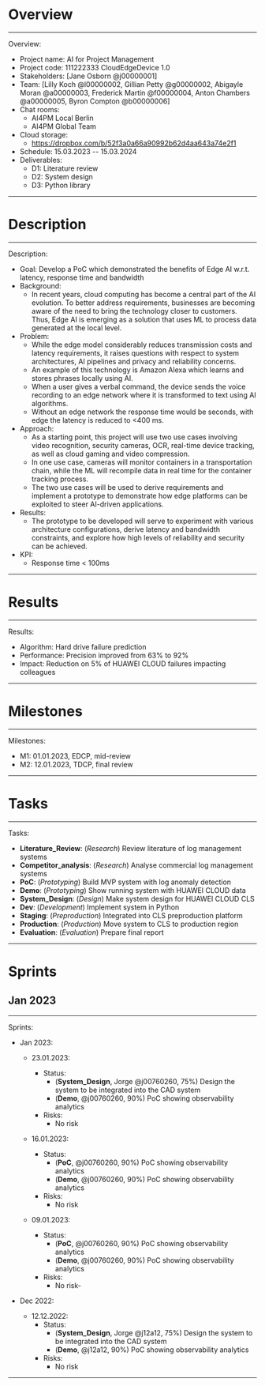 # Overview

---
Overview:
- Project name: AI for Project Management 
- Project code: 111222333 CloudEdgeDevice 1.0
- Stakeholders: [Jane Osborn @j00000001]
- Team: [Lilly Koch @l00000002, Gillian Petty @g00000002, Abigayle Moran @a00000003, Frederick Martin @f00000004, Anton Chambers @a00000005, Byron Compton @b00000006]
- Chat rooms:
  - AI4PM Local Berlin 
  - AI4PM Global Team
- Cloud storage:
  - https://dropbox.com/b/52f3a0a66a90992b62d4aa643a74e2f1
- Schedule: 15.03.2023 -- 15.03.2024
- Deliverables:
  - D1: Literature review 
  - D2: System design
  - D3: Python library 
---

# Description

---
Description:
- Goal: Develop a PoC which demonstrated the benefits of Edge AI w.r.t. latency, response time and bandwidth
- Background:
  - In recent years, cloud computing has become a central part of the AI evolution. To better address requirements, businesses are becoming aware of the need to bring the technology closer to customers. Thus, Edge AI is emerging as a solution that uses ML to process data generated at the local level. 
- Problem:
  - While the edge model considerably reduces transmission costs and latency requirements, it raises questions with respect to system architectures, AI pipelines and privacy and reliability concerns. 
  - An example of this technology is Amazon Alexa which learns and stores phrases locally using AI.
  - When a user gives a verbal command, the device sends the voice recording to an edge network where it is transformed to text using AI algorithms. 
  - Without an edge network the response time would be seconds, with edge the latency is reduced to <400 ms. 
- Approach:
  - As a starting point, this project will use two use cases involving video recognition, security cameras, OCR, real-time device tracking, as well as cloud gaming and video compression.
  - In one use case, cameras will monitor containers in a transportation chain, while the ML will recompile data in real time for the container tracking process.
  - The two use cases will be used to derive requirements and implement a prototype to demonstrate how edge platforms can be exploited to steer AI-driven applications. 
- Results:
  - The prototype to be developed will serve to experiment with various architecture configurations, derive latency and bandwidth constraints, and explore how high levels of reliability and security can be achieved.
- KPI:
  - Response time < 100ms
---

# Results

---
Results:
- Algorithm: Hard drive failure prediction
- Performance: Precision improved from 63% to 92%  
- Impact: Reduction on 5% of HUAWEI CLOUD failures impacting colleagues
---

# Milestones

---
Milestones:
- M1: 01.01.2023, EDCP, mid-review 
- M2: 12.01.2023, TDCP, final review
---

# Tasks

---
Tasks:
- __Literature_Review__: (_Research_) Review literature of log management systems
- __Competitor_analysis__: (_Research_) Analyse commercial log management systems
- __PoC__: (_Prototyping_) Build MVP system with log anomaly detection
- __Demo__: (_Prototyping_) Show running system with HUAWEI CLOUD data
- __System_Design__: (_Design_) Make system design for HUAWEI CLOUD CLS
- __Dev__: (_Development_) Implement system in Python
- __Staging__: (_Preproduction_) Integrated into CLS preproduction platform
- __Production__: (_Production_) Move system to CLS to production region
- __Evaluation__: (_Evaluation_) Prepare final report
---

# Sprints
## Jan 2023

---
Sprints:
- Jan 2023:
  - 23.01.2023:
      - Status:
        - (__System_Design__, Jorge @j00760260, 75%) Design the system to be integrated into the CAD system
        - (__Demo__, @j00760260, 90%) PoC showing observability analytics
      - Risks:
        - No risk
 
  - 16.01.2023:
    - Status:
         - (__PoC__, @j00760260, 90%) PoC showing observability analytics
         - (__Demo__, @j00760260, 90%) PoC showing observability analytics
    - Risks: 
        - No risk
  
  - 09.01.2023:
    - Status:
         - (__PoC__, @j00760260, 90%) PoC showing observability analytics
         - (__Demo__, @j00760260, 90%) PoC showing observability analytics
    - Risks: 
        - No risk- 

- Dec 2022:
  - 12.12.2022:
      - Status:
        - (__System_Design__, Jorge @j12a12, 75%) Design the system to be integrated into the CAD system
        - (__Demo__, @j12a12, 90%) PoC showing observability analytics
      - Risks:
        - No risk
---
